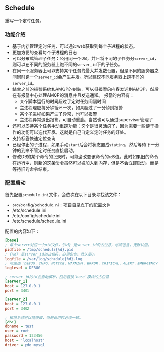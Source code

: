 ## Schedule
重写一个定时任务。

### 功能介绍
- 基于内存管理定时任务，可以通过web获取到每个子进程的状态。  
- 更加方便的查看每个子进程的日志  
- 可以分布式管理子任务：公用同一个DB，并且将不同的子任务分`server_id`，则可以在不同的服务器上跑不同的`server_id`下的子任务。  
- 在同一个服务器上可以支持某个任务的最大并发数设置，但是不同的服务器之间同时跑一个`server_id`会产生并发。所以建议不同服务器上跑不同的`server_id`。  
- 结合之前的报警系统和AMQP的封装，可以将报警的内容发送到AMQP，然后在有报警中心处理AMQP的消息并且发送通知。
报警的内容有：  
    - 某个脚本运行的时间超过了定时任务间隔时间  
    - 主进程理应每分钟循环一次，如果超过了一分钟则报警  
    - 某个子进程如果产生了异常，也可以报警  
    - 主进程异常退出报警，可自动重启。当然也可以通过supervisor管理了  
- 还可以支持某个任务手动重跑功能：这个是很灵活的了，因为需要一些便于操作的功能可以迭代开发。这就是自己自定义定时任务的好处。  
- 支持标签快速定位查询  
- 已经停止的子进程，如果手动`start`后会将状态置成`stating`，然后等待下一分钟的到来不管定时任务直接启动。  
- 修改DB的某个命令的记录时，可能会改变该命令的`md5`值。此时如果旧的命令在运行中，则新的这条命令虽然可以被加入到内存，但是不会立即启动。而是等待旧的命令结束。

### 配置启动
首先配置`schedule.ini`文件，会依次在以下目录寻找该文件：  
- src/config/schedule.ini：项目目录底下的配置文件  
- /etc/schedule.ini  
- /etc/config/schedule.ini
- /etc/schedule/schedule.ini

 配置的内容如下：  
 ```ini
[base]
; 每个server对应一个pid文件，{%d} 是server_id的占位符，必须包含，无默认值。
pidfile = /tmp/schedule{%d}.pid
; {%d} 是server_id的占位符，必须包含。默认是0。
logfile = /var/log/schedule{%d}.log
; 可选值：DEBUG、INFO、NOTICE、WARNING、ERROR、CRITICAL、ALERT、EMERGENCY
loglevel = DEBUG

; server_id的id会自动解析，然后替换`base`模块的占位符
[server_1]
host = 127.0.0.1
port = 3401

[server_2]
host = 127.0.0.1
port = 3402

; 模块名称可以随便取，但是调用时必须一致。
[db1]
dbname = test
user = root
password = 123456
host = 'localhost'
driver = pdo_mysql
 ```